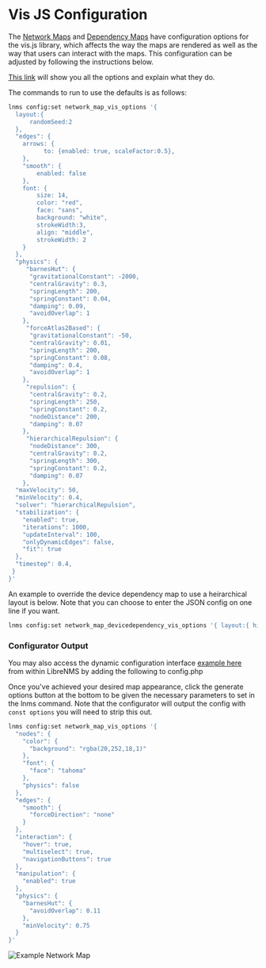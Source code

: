 # Vis JS Configuration

The [Network Maps](Network-Map.md) and [Dependency Maps](Dependency-Map.md) have configuration options for
the vis.js library, which affects the way the maps are rendered as well
as the way that users can interact with the maps. This configuration can
be adjusted by following the instructions below.

[This link](https://visjs.github.io/vis-network/docs/network/) will
show you all the options and explain what they do.

The commands to run to use the defaults is as follows:

```bash
lnms config:set network_map_vis_options '{
  layout:{
      randomSeed:2
  },
  "edges": {
    arrows: {
          to: {enabled: true, scaleFactor:0.5},
    },
    "smooth": {
        enabled: false
    },
    font: {
        size: 14,
        color: "red",
        face: "sans",
        background: "white",
        strokeWidth:3,
        align: "middle",
        strokeWidth: 2
    }
  },
  "physics": {
     "barnesHut": {
      "gravitationalConstant": -2000,
      "centralGravity": 0.3,
      "springLength": 200,
      "springConstant": 0.04,
      "damping": 0.09,
      "avoidOverlap": 1
    },
     "forceAtlas2Based": {
      "gravitationalConstant": -50,
      "centralGravity": 0.01,
      "springLength": 200,
      "springConstant": 0.08,
      "damping": 0.4,
      "avoidOverlap": 1
    },
     "repulsion": {
      "centralGravity": 0.2,
      "springLength": 250,
      "springConstant": 0.2,
      "nodeDistance": 200,
      "damping": 0.07
    },
     "hierarchicalRepulsion": {
      "nodeDistance": 300,
      "centralGravity": 0.2,
      "springLength": 300,
      "springConstant": 0.2,
      "damping": 0.07
    },
  "maxVelocity": 50,
  "minVelocity": 0.4,
  "solver": "hierarchicalRepulsion",
  "stabilization": {
    "enabled": true,
    "iterations": 1000,
    "updateInterval": 100,
    "onlyDynamicEdges": false,
    "fit": true
  },
  "timestep": 0.4,
 }
}'
```

An example to override the device dependency map to use a heirarchical layout is below.
Note that you can choose to enter the JSON config on one line if you want.

```bash
lnms config:set network_map_devicedependency_vis_options '{ layout:{ hierarchical: { enabled: true, direction: "LR", sortMethod: "directed", nodeSpacing: 50, treeSpacing: 50, levelSeparation: 300 } }, "edges": { arrows: { to: { enabled: true, scaleFactor:0.5 }, }, "smooth": { enabled: false }, font: { size: 14, color: "red", face: "sans", background: "white", strokeWidth:3, align: "middle", strokeWidth: 2 } }, "physics": {"enabled": false } }'
```

### Configurator Output

You may also access the dynamic configuration interface [example
here](https://visjs.github.io/vis-network/examples/network/other/configuration.html)
from within LibreNMS by adding the following to config.php

Once you've achieved your desired map appearance, click the generate
options button at the bottom to be given the necessary parameters to
set in the lnms command. Note that the configurator will output the config
with `const options` you will need to strip this out.

```bash
lnms config:set network_map_vis_options '{
  "nodes": {
    "color": {
      "background": "rgba(20,252,18,1)"
    },
    "font": {
      "face": "tahoma"
    },
    "physics": false
  },
  "edges": {
    "smooth": {
      "forceDirection": "none"
    }
  },
  "interaction": {
    "hover": true,
    "multiselect": true,
    "navigationButtons": true
  },
  "manipulation": {
    "enabled": true
  },
  "physics": {
    "barnesHut": {
      "avoidOverlap": 0.11
    },
    "minVelocity": 0.75
  }
}'
```

![Example Network Map](/img/networkmap.png)
